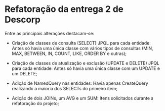 # Refatoração da entrega 2 de Descorp

Entre as principais alterações destacam-se:

* Criação de classes de consulta (SELECT) JPQL para cada entidade: Antes só havia uma única classe com vários tipos de consultas (MIN, MAX, BETWEEN, IN, COUNT, LIKE, ORDER BY e outras);

* Criação de classes de atualização e exclusão (UPDATE e DELETE) JPQL para cada entidade: Antes só havia uma única classe com um UPDATE e um DELETE;

* Adição de NamedQuery nas entidades: Havia apenas CreateQuery realizando a maioria dos SELECTs do primeiro item;

* Adição de dois JOINs, um AVG e um SUM: Itens solicitados durante a refatoração do projeto;
